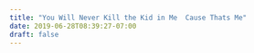 ```yaml
---
title: "You Will Never Kill the Kid in Me  Cause Thats Me"
date: 2019-06-28T08:39:27-07:00
draft: false
---
```

